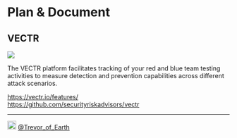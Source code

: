 # Plan & Document
  
## VECTR
<img src="https://github.com/SecurityRiskAdvisors/VECTR/blob/master/media/vectr-logo-bl.svg">  
  
The VECTR platform facilitates tracking of your red and blue team testing activities to measure detection and prevention capabilities across different attack scenarios.  
  
https://vectr.io/features/  
https://github.com/securityriskadvisors/vectr  
  
----  
<img src="https://cdn.cdnlogo.com/logos/t/48/twitter.png" width="20px"> [@Trevor_of_Earth](https://twitter.com/Trevor_of_Earth)
